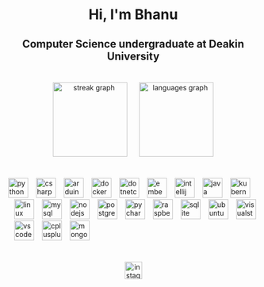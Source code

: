 <h1 align="center">Hi, I'm Bhanu</h1>
<h2 align="center">Computer Science undergraduate at Deakin University</h2>

<div align="center" style="margin-top: 40px;">
  <img src="https://streak-stats.demolab.com?user=TechJesus1&locale=en&mode=daily&theme=dracula&hide_border=false&border_radius=5" height="150" alt="streak graph" />
  <img src="https://github-readme-stats.vercel.app/api/top-langs?username=TechJesus1&locale=en&hide_title=false&layout=compact&card_width=320&langs_count=5&theme=dracula&hide_border=false" height="150" alt="languages graph" style="margin-left: 20px;" />
</div>

<div align="left" style="margin-top: 40px;">
  <img src="https://cdn.jsdelivr.net/gh/devicons/devicon/icons/python/python-original.svg" height="40" alt="python logo" />
  <img src="https://cdn.jsdelivr.net/gh/devicons/devicon/icons/csharp/csharp-original.svg" height="40" alt="csharp logo" style="margin-left: 12px;" />
  <img src="https://cdn.jsdelivr.net/gh/devicons/devicon/icons/arduino/arduino-original.svg" height="40" alt="arduino logo" style="margin-left: 12px;" />
  <img src="https://cdn.jsdelivr.net/gh/devicons/devicon/icons/docker/docker-original.svg" height="40" alt="docker logo" style="margin-left: 12px;" />
  <img src="https://cdn.jsdelivr.net/gh/devicons/devicon/icons/dotnetcore/dotnetcore-original.svg" height="40" alt="dotnetcore logo" style="margin-left: 12px;" />
  <img src="https://cdn.jsdelivr.net/gh/devicons/devicon/icons/embeddedc/embeddedc-original.svg" height="40" alt="embeddedc logo" style="margin-left: 12px;" />
  <img src="https://cdn.jsdelivr.net/gh/devicons/devicon/icons/intellij/intellij-original.svg" height="40" alt="intellij logo" style="margin-left: 12px;" />
  <img src="https://cdn.jsdelivr.net/gh/devicons/devicon/icons/java/java-original.svg" height="40" alt="java logo" style="margin-left: 12px;" />
  <img src="https://cdn.jsdelivr.net/gh/devicons/devicon/icons/kubernetes/kubernetes-plain.svg" height="40" alt="kubernetes logo" style="margin-left: 12px;" />
  <img src="https://cdn.jsdelivr.net/gh/devicons/devicon/icons/linux/linux-original.svg" height="40" alt="linux logo" style="margin-left: 12px;" />
  <img src="https://cdn.jsdelivr.net/gh/devicons/devicon/icons/mysql/mysql-original.svg" height="40" alt="mysql logo" style="margin-left: 12px;" />
  <img src="https://cdn.jsdelivr.net/gh/devicons/devicon/icons/nodejs/nodejs-original.svg" height="40" alt="nodejs logo" style="margin-left: 12px;" />
  <img src="https://cdn.jsdelivr.net/gh/devicons/devicon/icons/postgresql/postgresql-original.svg" height="40" alt="postgresql logo" style="margin-left: 12px;" />
  <img src="https://cdn.jsdelivr.net/gh/devicons/devicon/icons/pycharm/pycharm-original.svg" height="40" alt="pycharm logo" style="margin-left: 12px;" />
  <img src="https://cdn.jsdelivr.net/gh/devicons/devicon/icons/raspberrypi/raspberrypi-original.svg" height="40" alt="raspberrypi logo" style="margin-left: 12px;" />
  <img src="https://cdn.jsdelivr.net/gh/devicons/devicon/icons/sqlite/sqlite-original.svg" height="40" alt="sqlite logo" style="margin-left: 12px;" />
  <img src="https://cdn.jsdelivr.net/gh/devicons/devicon/icons/ubuntu/ubuntu-plain.svg" height="40" alt="ubuntu logo" style="margin-left: 12px;" />
  <img src="https://cdn.jsdelivr.net/gh/devicons/devicon/icons/visualstudio/visualstudio-plain.svg" height="40" alt="visualstudio logo" style="margin-left: 12px;" />
  <img src="https://cdn.jsdelivr.net/gh/devicons/devicon/icons/vscode/vscode-original.svg" height="40" alt="vscode logo" style="margin-left: 12px;" />
  <img src="https://cdn.jsdelivr.net/gh/devicons/devicon/icons/cplusplus/cplusplus-original.svg" height="40" alt="cplusplus logo" style="margin-left: 12px;" />
  <img src="https://cdn.jsdelivr.net/gh/devicons/devicon/icons/mongodb/mongodb-original.svg" height="40" alt="mongodb logo" style="margin-left: 12px;" />
</div>

<div align="center" style="margin-top: 40px;">
  <a href="https://www.instagram.com/bhanupratapx/" target="_blank">
    <img src="https://img.shields.io/static/v1?message=Instagram&logo=instagram&label=&color=E4405F&logoColor=white&labelColor=&style=for-the-badge" height="35" alt="instagram logo" />
  </a>
</div>





